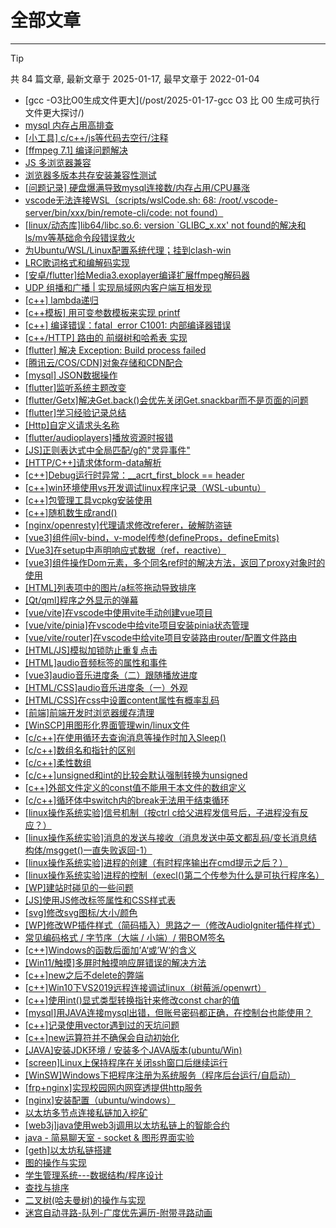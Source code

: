 
# 全部文章
---
> [!TIP]
> 共 84 篇文章, 最新文章于 2025-01-17, 最早文章于 2022-01-04

- [gcc -O3比O0生成文件更大](/post/2025-01-17-gcc O3 比 O0 生成可执行文件更大探讨/)
- [mysql 内存占用高排查](/post/2025-01-06-mysql内存占用高排查/)
- [\[小工具\] c/c++/js等代码去空行/注释](/post/2024-12-20-小工具-c-c-js等代码去空行-注释/)
- [\[ffmpeg 7.1\] 编译问题解决](/post/2024-12-18-ffmpeg-7-1-编译问题解决/)
- [JS 多浏览器兼容](/post/2024-12-05-js-多浏览器兼容/)
- [浏览器多版本共存安装兼容性测试](/post/2024-12-05-浏览器多版本共存安装兼容性测试/)
- [\[问题记录\] 硬盘爆满导致mysql连接数/内存占用/CPU暴涨](/post/2024-08-28-问题记录-硬盘爆满导致mysql连接数-内存占用-cpu暴涨/)
- [vscode无法连接WSL（scripts/wslCode.sh: 68: /root/.vscode-server/bin/xxx/bin/remote-cli/code: not found）](/post/2024-08-14-vscode无法连接wsl（scripts-wslcode-sh-68-root-vscode-server-bin-xxx-bin-remote-cli-code-not-found）/)
- [\[linux/动态库\]lib64/libc.so.6: version `GLIBC_x.xx' not found的解决和ls/mv等基础命令段错误救火](/post/2024-08-12-linux-动态库lib64-libc-so-6-version-glibc_x-xx-not-found的解决和ls-mv等基础命令段错误/)
- [为Ubuntu/WSL/Linux配置系统代理；挂到clash-win](/post/2024-07-03-为ubuntu-wsl-linux配置系统代理/)
- [LRC歌词格式和编解码实现](/post/2024-04-22-lrc歌词格式/)
- [\[安卓/flutter\]给Media3.exoplayer编译扩展ffmpeg解码器](/post/2024-04-01-安卓-flutter给media3-exoplayer扩展ffmpeg解码器/)
- [UDP 组播和广播 | 实现局域网内客户端互相发现](/post/2024-02-22-udp-组播和广播/)
- [\[c++\] lambda递归](/post/2023-09-25-c-lambda递归/)
- [\[c++模板\] 用可变参数模板来实现 printf](/post/2023-09-20-c模板-尝试用可变参数模板来实现-printf/)
- [\[c++\] 编译错误：fatal  error C1001: 内部编译器错误](/post/2023-06-04-c-编译错误：fatal-error-c1001-内部编译器错误/)
- [\[c++/HTTP\] 路由的 前缀树和哈希表 实现](/post/2023-06-03-c-http-路由的-前缀树和哈希表-实现/)
- [\[flutter\] 解决 Exception: Build process failed](/post/2023-05-30-flutter-解决-exception-build-process-failed/)
- [\[腾讯云/COS/CDN\]对象存储和CDN配合](/post/2023-03-26-腾讯云-cos-cdn对象存储和cdn配合/)
- [\[mysql\] JSON数据操作](/post/2023-01-11-mysql-json数据操作/)
- [\[flutter\]监听系统主题改变](/post/2022-12-26-flutter监听系统主题改变/)
- [\[flutter/Getx\]解决Get.back()会优先关闭Get.snackbar而不是页面的问题](/post/2022-12-22-flutter-getx解决get-back会优先关闭get-snackbar而不是页面的问题/)
- [\[flutter\]学习经验记录总结](/post/2022-12-17-flutter学习经验记录总结/)
- [\[Http\]自定义请求头名称](/post/2022-12-09-http自定义请求头名称/)
- [\[flutter/audioplayers\]播放资源时报错](/post/2022-11-28-flutter-audioplayers播放资源时报错/)
- [\[JS\]正则表达式中全局匹配/g的\"灵异事件\"](/post/2022-11-02-js正则表达式中全局匹配-g的灵异事件/)
- [\[HTTP/C++\]请求体form-data解析](/post/2022-10-23-http-cform-data解析/)
- [\[c++\]Debug运行时异常：__acrt_first_block == header](/post/2022-10-15-cdebug运行时异常：__acrt_first_block-header/)
- [\[c++\]win环境使用vs开发调试linux程序记录（WSL-ubuntu）](/post/2022-09-25-cwin环境使用vs开发调试linux程序记录（wsl-ubuntu）/)
- [\[c++\]包管理工具vcpkg安装使用](/post/2022-09-24-c包管理工具vcpkg安装使用/)
- [\[c++\]随机数生成rand()](/post/2022-09-14-c随机数生成rand/)
- [\[nginx/openresty\]代理请求修改referer，破解防盗链](/post/2022-08-06-nginx-openresty代理请求修改referer，破解防盗链/)
- [\[vue3\]组件间v-bind，v-model传参(defineProps，defineEmits)](/post/2022-07-31-vue3组件间v-bind，v-model传参defineprops，defineemits/)
- [\[Vue3\]在setup中声明响应式数据（ref，reactive）](/post/2022-07-27-vue3在setup中声明响应式数据（ref，reactive）/)
- [\[vue3\]组件操作Dom元素，多个同名ref时的解决方法，返回了proxy对象时的使用](/post/2022-07-27-vue3组件操作dom元素，多个同名ref时的解决方法，返回-2/)
- [\[HTML\]列表项中的图片/a标签拖动导致排序](/post/2022-07-16-html列表项中的图片-a标签拖动导致排序/)
- [\[Qt/qml\]程序之外显示的弹幕](/post/2022-06-25-qt-qml程序之外显示的弹幕/)
- [\[vue/vite\]在vscode中使用vite手动创建vue项目](/post/2022-06-07-vite命令行手动创建vue项目/)
- [\[vue/vite/pinia\]在vscode中给vite项目安装pinia状态管理](/post/2022-06-07-vue-vite-pinia在vscode中给vite项目安装pinia状态管理/)
- [\[vue/vite/router\]在vscode中给vite项目安装路由router/配置文件路由](/post/2022-06-07-vue-vite-router在vscode中给vite项目安装路由router-配置文件路由/)
- [\[HTML/JS\]模拟加锁防止重复点击](/post/2022-06-06-htmljs模拟加锁防止重复点击/)
- [\[HTML\]audio音频标签的属性和事件](/post/2022-05-28-htmlaudio音频标签的属性和事件/)
- [\[vue3\]audio音乐进度条（二）跟随播放进度](/post/2022-05-26-vue3音乐进度条（二）跟随播放进度/)
- [\[HTML/CSS\]audio音乐进度条（一）外观](/post/2022-05-26-vue音乐进度条（一）外观/)
- [\[HTML/CSS\]在css中设置content属性有概率乱码](/post/2022-05-24-html-css在css中设置content属性有概率乱码/)
- [\[前端\]前端开发时浏览器缓存清理](/post/2022-05-24-前端前端开发时浏览器缓存清理/)
- [\[WinSCP\]用图形化界面管理win/linux文件](/post/2022-05-04-winscp用图形化界面管理win-linux文件/)
- [\[c/c++\]在使用循环去查询消息等操作时加入Sleep()](/post/2022-05-03-c-c建议在使用循环去查询检查消息等操作时中加入sleep/)
- [\[c/c++\]数组名和指针的区别](/post/2022-05-03-c-c数组名和指针的区别/)
- [\[c/c++\]柔性数组](/post/2022-05-03-c-c柔性数组/)
- [\[c/c++\]unsigned和int的比较会默认强制转换为unsigned](/post/2022-05-03-cunsigned和int的比较会默认强制转换为unsigned/)
- [\[c++\]外部文件定义的const值不能用于本文件的数组定义](/post/2022-05-03-c外部文件定义的const值不能用于本文件的数组定义/)
- [\[c/c++\]循环体中switch内的break无法用于结束循环](/post/2022-05-03-c循环体中switch内的break无法用于结束循环/)
- [\[linux操作系统实验\]信号机制（按ctrl c给父进程发信号后，子进程没有反应？）](/post/2022-05-03-linux操作系统实验信号机制/)
- [\[linux操作系统实验\]消息的发送与接收（消息发送中英文都乱码/变长消息结构体/msgget()一直失败返回-1）](/post/2022-05-03-linux操作系统实验消息的发送与接收（消息发送中英/)
- [\[linux操作系统实验\]进程的创建（有时程序输出在cmd提示之后？）](/post/2022-05-03-linux操作系统实验进程的创建（有时程序输出在cmd提示/)
- [\[linux操作系统实验\]进程的控制（execl()第二个传参为什么是可执行程序名）](/post/2022-05-03-linux操作系统实验进程的控制/)
- [\[WP\]建站时碰见的一些问题](/post/2022-05-02-wp建站时碰见的一些问题/)
- [\[JS\]使用JS修改标签属性和CSS样式表](/post/2022-04-30-js使用js修改标签属性和css样式表/)
- [\[svg\]修改svg图标/大小/颜色](/post/2022-04-30-svg-js修改svg图标-大小-颜色/)
- [\[WP\]修改WP插件样式（简码插入）思路之一（修改AudioIgniter插件样式）](/post/2022-04-26-wordpress修改wp插件（简码插入）样式思路之一（修改audioigniter/)
- [常见编码格式 / 字节序（大端 / 小端）/ 带BOM签名](/post/2022-04-14-常见编码格式-字节序（大端-小端）-带bom/)
- [\[c++\]Windows的函数后面加’A‘或’W‘的含义](/post/2022-04-13-cwindows的函数后面加a或w的含义/)
- [\[Win11/触摸\]多屏时触摸响应屏错误的解决方法](/post/2022-04-13-触摸-win11多屏时触摸所在屏错误的解决方法/)
- [\[c++\]new之后不delete的弊端](/post/2022-03-28-cnew之后不delete，程序结束后也会释放内存，但会有弊/)
- [\[c++\]Win10下VS2019远程连接调试linux（树莓派/openwrt）](/post/2022-03-24-cvs远程连接树莓派（linux-openwrt）遇到的问题/)
- [\[c++\]使用int()显式类型转换指针来修改const char的值](/post/2022-03-23-c使用int显式类型转换指针来修改const-char的值/)
- [\[mysql\]用JAVA连接mysql出错，但账号密码都正确，在控制台也能使用？](/post/2022-03-23-mysql在java中连接mysql遇到的问题/)
- [\[c++\]记录使用vector遇到过的天坑问题](/post/2022-03-22-cvector的天坑/)
- [\[c++\]new运算符并不确保会自动初始化](/post/2022-03-20-cppnew运算符并不确保会自动初始化/)
- [\[JAVA\]安装JDK环境 / 安装多个JAVA版本(ubuntu/Win)](/post/2022-03-19-java安装jdk环境-安装多个java版本ubuntu-win/)
- [\[screen\]Linux上保持程序在关闭ssh窗口后继续运行](/post/2022-02-26-screenlinux上保持程序在关闭ssh窗口后继续运行/)
- [\[WinSW\]Windows下把程序注册为系统服务（程序后台运行/自启动）](/post/2022-02-26-winswwindows下把程序注册为系统服务（程序后台运行-自启/)
- [\[frp+nginx\]实现校园网内网穿透提供http服务](/post/2022-02-25-frpnginx实现校园网内网穿透（本地windows穿透到linux云服务器/)
- [\[nginx\]安装配置（ubuntu/windows）](/post/2022-02-25-nginx安装配置（ubuntu-windows）/)
- [以太坊多节点连接私链加入挖矿](/post/2022-02-08-以太坊多节点连接私链加入挖矿/)
- [\[web3j\]java使用web3j调用以太坊私链上的智能合约](/post/2022-01-28-java使用web3j调用以太坊私链上的智能合约/)
- [java - 简易聊天室 - socket & 图形界面实验](/post/2022-01-16-java-简易聊天室-socket-图形界面实验/)
- [\[geth\]以太坊私链搭建](/post/2022-01-16-以太坊私链搭建/)
- [图的操作与实现](/post/2022-01-06-图的操作与实现/)
- [学生管理系统---数据结构/程序设计](/post/2022-01-06-学生管理系统-数据结构-程序设计/)
- [查找与排序](/post/2022-01-06-查找与排序/)
- [二叉树(哈夫曼树)的操作与实现](/post/2022-01-05-二叉树哈夫曼树的操作与实现/)
- [迷宫自动寻路-队列-广度优先遍历-附带寻路动画](/post/2022-01-04-猫薄荷/)

